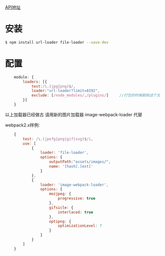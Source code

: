 

[API地址](https://www.npmjs.com/package/image-webpack-loader)

# 安装
``` bash
$ npm install url-loader file-loader --save-dev
```

# 配置
``` javascript
    module: {
        loaders: [{
            test:/\.(jpg|png)$/,
            loader:"url-loader?limit=8192",
            exclude: [/node_modules/,/plugins/]     //打包的时候剔除这个文件夹下面的内容
        }]
    }
```

以上加载器已经做古
请用新的图片加载器 image-webpack-loader 代替

webpack2.x样例:

``` javascript
    {
        test: /\.(jpe?g|png|gif|svg)$/i,
        use: [
            {
                loader: 'file-loader',
                options: {
                    outputPath:"assets/images/",
                    name: '[hash].[ext]'
                }
            },
            {
                loader: 'image-webpack-loader',
                options: {
                    mozjpeg: {
                        progressive: true
                    },
                    gifsicle: {
                        interlaced: true
                    },
                    optipng: {
                        optimizationLevel: 7
                    }
                }
            }
        ]
    }
```
